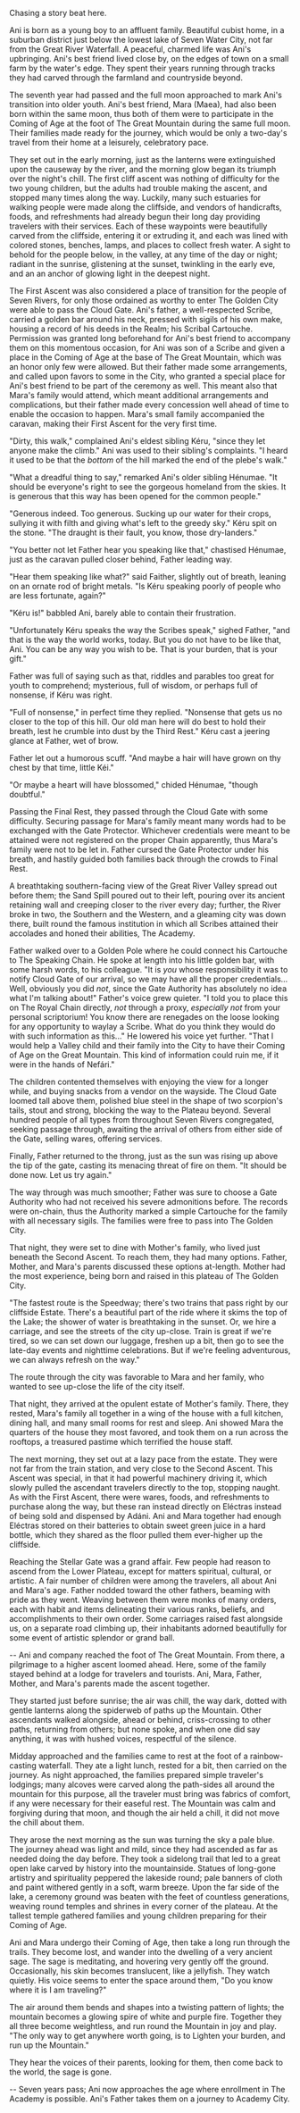 Chasing a story beat here. 

Ani is born as a young boy to an affluent family. Beautiful cubist home, in a suburban district just below the lowest lake of Seven Water City, not far from the Great River Waterfall. A peaceful, charmed life was Ani's upbringing. Ani's best friend lived close by, on the edges of town on a small farm by the water's edge. They spent their years running through tracks they had carved through the farmland and countryside beyond. 

The seventh year had passed and the full moon approached to mark Ani's transition into older youth. Ani's best friend, Mara (Maea), had also been born within the same moon, thus both of them were to participate in the Coming of Age at the foot of The Great Mountain during the same full moon. Their families made ready for the journey, which would be only a two-day's travel from their home at a leisurely, celebratory pace. 

They set out in the early morning, just as the lanterns were extinguished upon the causeway by the river, and the morning glow began its triumph over the night's chill. The first cliff ascent was nothing of difficulty for the two young children, but the adults had trouble making the ascent, and stopped many times along the way. Luckily, many such estuaries for walking people were made along the cliffside, and vendors of handicrafts, foods, and refreshments had already begun their long day providing travelers with their services. Each of these waypoints were beautifully carved from the cliffside, entering it or extruding it, and each was lined with colored stones, benches, lamps, and places to collect fresh water. A sight to behold for the people below, in the valley, at any time of the day or night; radiant in the sunrise, glistening at the sunset, twinkling in the early eve, and an an anchor of glowing light in the deepest night. 

The First Ascent was also considered a place of transition for the people of Seven Rivers, for only those ordained as worthy to enter The Golden City were able to pass the Cloud Gate. Ani's father, a well-respected Scribe, carried a golden bar around his neck, pressed with sigils of his own make, housing a record of his deeds in the Realm; his Scribal Cartouche. Permission was granted long beforehand for Ani's best friend to accompany them on this momentous occasion, for Ani was son of a Scribe and given a place in the Coming of Age at the base of The Great Mountain, which was an honor only few were allowed. But their father made some arrangements, and called upon favors to some in the City, who granted a special place for Ani's best friend to be part of the ceremony as well. This meant also that Mara's family would attend, which meant additional arrangements and complications, but their father made every concession well ahead of time to enable the occasion to happen. Mara's small family accompanied the caravan, making their First Ascent for the very first time. 

"Dirty, this walk," complained Ani's eldest sibling Kéru, "since they let anyone make the climb." Ani was used to their sibling's complaints. "I heard it used to be that the *bottom* of the hill marked the end of the plebe's walk."

"What a dreadful thing to say," remarked Ani's older sibling Hénumae. "It should be everyone's right to see the gorgeous homeland from the skies. It is generous that this way has been opened for the common people."

"Generous indeed. Too generous. Sucking up our water for their crops, sullying it with filth and giving what's left to the greedy sky." Kéru spit on the stone. "The draught is their fault, you know, those dry-landers."

"You better not let Father hear you speaking like that," chastised Hénumae, just as the caravan pulled closer behind, Father leading way. 

"Hear them speaking like what?" said Faither, slightly out of breath, leaning on an ornate rod of bright metals. "Is Kéru speaking poorly of people who are less fortunate, again?"

"Kéru is!" babbled Ani, barely able to contain their frustration.

"Unfortunately Kéru speaks the way the Scribes speak," sighed Father, "and that is the way the world works, today. But you do not have to be like that, Ani. You can be any way you wish to be. That is your burden, that is your gift."

Father was full of saying such as that, riddles and parables too great for youth to comprehend; mysterious, full of wisdom, or perhaps full of nonsense, if Kéru was right. 

"Full of nonsense," in perfect time they replied. "Nonsense that gets us no closer to the top of this hill. Our old man here will do best to hold their breath, lest he crumble into dust by the Third Rest." Kéru cast a jeering glance at Father, wet of brow. 

Father let out a humorous scuff. "And maybe a hair will have grown on thy chest by that time, little Kéi."

"Or maybe a heart will have blossomed," chided Hénumae, "though doubtful."

Passing the Final Rest, they passed through the Cloud Gate with some difficulty. Securing passage for Mara's family meant many words had to be exchanged with the Gate Protector. Whichever credentials were meant to be attained were not registered on the proper Chain apparently, thus Mara's family were not to be let in. Father cursed the Gate Protector under his breath, and hastily guided both families back through the crowds to Final Rest.

A breathtaking southern-facing view of the Great River Valley spread out before them; the Sand Spill poured out to their left, pouring over its ancient retaining wall and creeping closer to the river every day; further, the River broke in two, the Southern and the Western, and a gleaming city was down there, built round the famous institution in which all Scribes attained their accolades and honed their abilities, The Academy.

Father walked over to a Golden Pole where he could connect his Cartouche to The Speaking Chain. He spoke at length into his little golden bar, with some harsh words, to his colleague. "It is *you* whose responsibility it was to notify Cloud Gate of our arrival, so we may have all the proper credentials... Well, obviously you did *not*, since the Gate Authority has absolutely no idea what I'm talking about!" Father's voice grew quieter. "I told you to place this on The Royal Chain directly, *not* through a proxy, *especially not* from your personal scriptorium! You know there are renegades on the loose looking for any opportunity to waylay a Scribe. What do you think they would do with such information as this..." He lowered his voice yet further. "That I would help a Valley child and their family into the City to have their Coming of Age on the Great Mountain. This kind of information could ruin me, if it were in the hands of Nefári."

The children contented themselves with enjoying the view for a longer while, and buying snacks from a vendor on the wayside. The Cloud Gate loomed tall above them, polished blue steel in the shape of two scorpion's tails, stout and strong, blocking the way to the Plateau beyond. Several hundred people of all types from throughout Seven Rivers congregated, seeking passage through, awaiting the arrival of others from either side of the Gate, selling wares, offering services. 

Finally, Father returned to the throng, just as the sun was rising up above the tip of the gate, casting its menacing threat of fire on them. "It should be done now. Let us try again."

The way through was much smoother; Father was sure to choose a Gate Authority who had not received his severe admonitions before. The records were on-chain, thus the Authority marked a simple Cartouche for the family with all necessary sigils. The families were free to pass into The Golden City.

That night, they were set to dine with Mother's family, who lived just beneath the Second Ascent. To reach them, they had many options. Father, Mother, and Mara's parents discussed these options at-length. Mother had the most experience, being born and raised in this plateau of The Golden City.

"The fastest route is the Speedway; there's two trains that pass right by our cliffside Estate. There's a beautiful part of the ride where it skims the top of the Lake; the shower of water is breathtaking in the sunset. Or, we hire a carriage, and see the streets of the city up-close. Train is great if we're tired, so we can set down our luggage, freshen up a bit, then go to see the late-day events and nighttime celebrations. But if we're feeling adventurous, we can always refresh on the way."

The route through the city was favorable to Mara and her family, who wanted to see up-close the life of the city itself. 

That night, they arrived at the opulent estate of Mother's family. There, they rested, Mara's family all together in a wing of the house with a full kitchen, dining hall, and many small rooms for rest and sleep. Ani showed Mara the quarters of the house they most favored, and took them on a run across the rooftops, a treasured pastime which terrified the house staff.

The next morning, they set out at a lazy pace from the estate. They were not far from the train station, and very close to the Second Ascent. This Ascent was special, in that it had powerful machinery driving it, which slowly pulled the ascendant travelers directly to the top, stopping naught. As with the First Ascent, there were wares, foods, and refreshments to purchase along the way, but these ran instead directly on Eléctras instead of being sold and dispensed by Adáni. Ani and Mara together had enough Eléctras stored on their batteries to obtain sweet green juice in a hard bottle, which they shared as the floor pulled them ever-higher up the cliffside.

Reaching the Stellar Gate was a grand affair. Few people had reason to ascend from the Lower Plateau, except for matters spiritual, cultural, or artistic. A fair number of children were among the travelers, all about Ani and Mara's age. Father nodded toward the other fathers, beaming with pride as they went. Weaving between them were monks of many orders, each with habit and items delineating their various ranks, beliefs, and accomplishments to their own order. Some carriages raised fast alongside us, on a separate road climbing up, their inhabitants adorned beautifully for some event of artistic splendor or grand ball.  

-- Ani and company reached the foot of The Great Mountain. From there, a pilgrimage to a higher ascent loomed ahead. Here, some of the family stayed behind at a lodge for travelers and tourists. Ani, Mara, Father, Mother, and Mara's parents made the ascent together.

They started just before sunrise; the air was chill, the way dark, dotted with gentle lanterns along the spiderweb of paths up the Mountain. Other ascendants walked alongside, ahead or behind, criss-crossing to other paths, returning from others; but none spoke, and when one did say anything, it was with hushed voices, respectful of the silence.

Midday approached and the families came to rest at the foot of a rainbow-casting waterfall. They ate a light lunch, rested for a bit, then carried on the journey. As night approached, the families prepared simple traveler's lodgings; many alcoves were carved along the path-sides all around the mountain for this purpose, all the traveler must bring was fabrics of comfort, if any were necessary for their easeful rest. The Mountain was calm and forgiving during that moon, and though the air held a chill, it did not move the chill about them.

They arose the next morning as the sun was turning the sky a pale blue. The journey ahead was light and mild, since they had ascended as far as needed doing the day before. They took a sidelong trail that led to a great open lake carved by history into the mountainside. Statues of long-gone artistry and spirituality peppered the lakeside round; pale banners of cloth and paint withered gently in a soft, warm breeze. Upon the far side of the lake, a ceremony ground was beaten with the feet of countless generations, weaving round temples and shrines in every corner of the plateau. At the tallest temple gathered families and young children preparing for their Coming of Age. 

Ani and Mara undergo their Coming of Age, then take a long run through the trails. They become lost, and wander into the dwelling of a very ancient sage. The sage is meditating, and hovering very gently off the ground. Occasionally, his skin becomes translucent, like a jellyfish. They watch quietly. His voice seems to enter the space around them, "Do you know where it is I am traveling?"

The air around them bends and shapes into a twisting pattern of lights; the mountain becomes a glowing spire of white and purple fire. Together they all three become weightless, and run round the Mountain in joy and play. "The only way to get anywhere worth going, is to Lighten your burden, and run up the Mountain." 

They hear the voices of their parents, looking for them, then come back to the world, the sage is gone. 

-- Seven years pass; Ani now approaches the age where enrollment in The Academy is possible. Ani's Father takes them on a journey to Academy City.